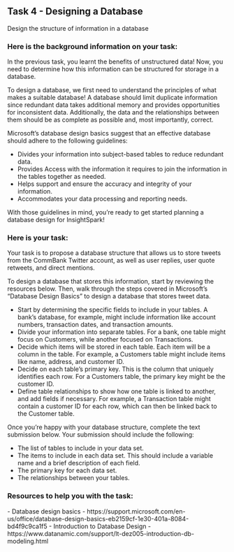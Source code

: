 <h2>Task 4 - Designing a Database</h2>
Design the structure of information in a database

<h3>Here is the background information on your task:</h3>
In the previous task, you learnt the benefits of unstructured data! Now, you need to determine how this information can be structured for storage in a database. 

To design a database, we first need to understand the principles of what makes a suitable database! A database should limit duplicate information since redundant data takes additional memory and provides opportunities for inconsistent data. Additionally, the data and the relationships between them should be as complete as possible and, most importantly, correct.

Microsoft’s database design basics suggest that an effective database should adhere to the following guidelines:

 - Divides your information into subject-based tables to reduce redundant data.
 - Provides Access with the information it requires to join the information in the tables together as needed.
 - Helps support and ensure the accuracy and integrity of your information.
 - Accommodates your data processing and reporting needs.

With those guidelines in mind, you’re ready to get started planning a database design for InsightSpark!

<h3>Here is your task:</h3>
Your task is to propose a database structure that allows us to store tweets from the CommBank Twitter account, as well as user replies, user quote retweets, and direct mentions.

To design a database that stores this information, start by reviewing the resources below. Then, walk through the steps covered in Microsoft’s “Database Design Basics” to design a database that stores tweet data.

 - Start by determining the specific fields to include in your tables. A bank’s database, for example, might include information like account numbers, transaction dates, and transaction amounts.
 - Divide your information into separate tables. For a bank, one table might focus on Customers, while another focused on Transactions.
 - Decide which items will be stored in each table. Each item will be a column in the table. For example, a Customers table might include items like name, address, and customer ID.
 - Decide on each table’s primary key. This is the column that uniquely identifies each row. For a Customers table, the primary key might be the customer ID.
 - Define table relationships to show how one table is linked to another, and add fields if necessary. For example, a Transaction table might contain a customer ID for each row, which can then be linked back to the Customer table.

Once you’re happy with your database structure, complete the text submission below. Your submission should include the following:

 - The list of tables to include in your data set.
 - The items to include in each data set. This should include a variable name and a brief description of each field.
 - The primary key for each data set.
 - The relationships between your tables.

<h3>Resources to help you with the task:</h3>
 - Database design basics - https://support.microsoft.com/en-us/office/database-design-basics-eb2159cf-1e30-401a-8084-bd4f9c9ca1f5
 - Introduction to Database Design - https://www.datanamic.com/support/lt-dez005-introduction-db-modeling.html
